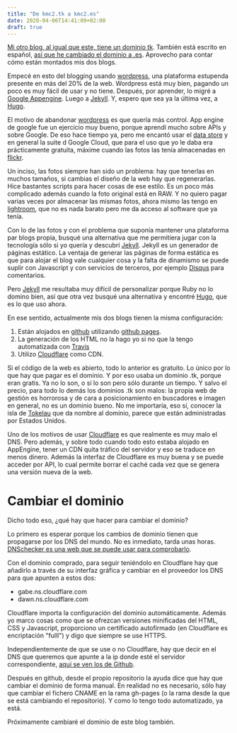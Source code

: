 ```yaml
---
title: "De kmc2.tk a kmc2.es"
date: 2020-04-06T14:41:09+02:00
draft: true
---
```


[Mi otro blog, al igual que este, tiene un dominio tk](https://kmc2.tk). También está escrito en español, [así que he cambiado el dominio a .es](https://kmc2.es). Aprovecho para contar cómo están montados mis dos blogs.

Empecé en esto del blogging usando [wordpress], una plataforma estupenda presente en más del 20% de la web. Wordpress está muy bien, pagando un poco es muy fácil de usar y no tiene. Después, por aprender, lo migré a [Google Appengine](https://cloud.google.com/appengine). Luego a [Jekyll]. Y, espero que sea ya la última vez, a [Hugo].

El motivo de abandonar [wordpress] es que quería más control. App engine de google fue un ejercicio muy bueno, porque aprendí mucho sobre APIs y sobre Google. De eso hace tiempo ya, pero me encantó usar el [data store](https://cloud.google.com/datastore) y en general la suite d Google Cloud, que para el uso que yo le daba era prácticamente gratuita, máxime cuando las fotos las tenía almacenadas en [flickr](https://www.flickr.com/photos/136165817@N06/).

Un inciso, las fotos siempre han sido un problema: hay que tenerlas en muchos tamaños, si cambias el diseño de la web hay que regenerarlas. Hice bastantes scripts para hacer cosas de ese estilo. Es un poco más complicado además cuando la foto original está en RAW. Y no quiero pagar varias veces por almacenar las mismas fotos, ahora mismo las tengo en [lightroom](https://lightroom.adobe.com), que no es nada barato pero me da acceso al software que ya tenía.

Con lo de las fotos y con el problema que suponía mantener una plataforma par blogs propia, busqué una alternativa que me permitiera jugar con la tecnología sólo si yo quería y descubrí [Jekyll]. Jekyll es un generador de páginas estático. La ventaja de generar las páginas de forma estática es que para alojar el blog vale cualquier cosa y la falta de dinamismo se puede suplir con Javascript y con servicios de terceros, por ejemplo [Disqus](https://disqus.com/) para comentarios.

Pero [Jekyll] me resultaba muy difícil de personalizar porque Ruby no lo domino bien, así que otra vez busqué una alternativa y encontré [Hugo], que es lo que uso ahora.

En ese sentido, actualmente mis dos blogs tienen la misma configuración:

1. Están alojados en [github](https://github.com/) utilizando [github pages](https://pages.github.com).
2. La generación de los HTML no la hago yo si no que la tengo automatizada con [Travis](https://travis-ci.com/)
3. Utilizo [Cloudflare] como CDN. 

Si el código de la web es abierto, todo lo anterior es gratuito. Lo único por lo que hay que pagar es el dominio. Y por eso usaba un dominio .tk, porque eran gratis. Ya no lo son, o sí lo son pero sólo durante un tiempo. Y salvo el precio, para todo lo demás los dominios .tk son malos: la propia web de gestión es horrorosa y de cara a posicionamiento en buscadores e imagen en general, no es un dominio bueno. No me importaría, eso sí, conocer la isla de [Tokelau](https://en.wikipedia.org/wiki/Tokelau) que da nombre al dominio, parece que están administradas por Estados Unidos.

Uno de los motivos de usar [Cloudflare] es que realmente es muy malo el DNS. Pero además, y sobre todo cuando todo esto estaba alojado en AppEngine, tener un CDN quita tráfico del servidor y eso se traduce en menos dinero. Además la interfaz de Cloudflare es muy buena y se puede acceder por API, lo cual permite borrar el caché cada vez que se genera una versión nueva de la web.

# Cambiar el dominio

Dicho todo eso, ¿qué hay que hacer para cambiar el dominio?

Lo primero es esperar porque los cambios de dominio tienen que propagarse por los DNS del mundo. No es inmediato, tarda unas horas. [DNSchecker es una web que se puede usar para comprobarlo](https://dnschecker.org/).

Con el dominio comprado, para seguir teniéndolo en Cloudflare hay que añadirlo a través de su interfaz gráfica y cambiar en el proveedor los DNS para que apunten a estos dos:
- gabe.ns.cloudflare.com
- dawn.ns.cloudflare.com

Cloudflare importa la configuración del dominio automáticamente. Además yo marco cosas como que se ofrezcan versiones minificadas del HTML, CSS y Javascript, proporciono un certificado autofirmado (en Cloudflare es encriptación "fulll") y digo que siempre se use HTTPS.

Independientemente de que se use o no Cloudflare, hay que decir en el DNS que queremos que apunte a la ip donde esté el servidor correspondiente, [aquí se ven los de Github](https://help.github.com/en/github/working-with-github-pages/managing-a-custom-domain-for-your-github-pages-site#configuring-an-apex-domain).

Después en github, desde el propio repositorio la ayuda dice que hay que cambiar el dominio de forma manual. En realidad no es necesario, sólo hay que cambiar el fichero CNAME en la rama gh-pages (o la rama desde la que se está cambiando el repositorio). Y como lo tengo todo automatizado, ya está.

Próximamente cambiaré el dominio de este blog también.

[wordpress]: https://www.wordpress.org
[Jekyll]: https://jekyllrb.com/
[Hugo]: https://gohugo.io/
[Cloudflare]: (https://www.cloudflare.com/)
